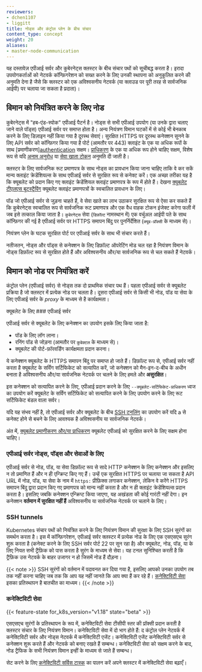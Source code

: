 ```yaml
---
reviewers:
- dchen1107
- liggitt
title: नोड्स और कंट्रोल प्लेन के बीच संचार
content_type: concept
weight: 20
aliases:
- master-node-communication
---
```


<!-- overview -->

यह दस्तावेज़ एपीआई सर्वर और कुबेरनेट्स क्लस्टर के बीच संचार पथों को सूचीबद्ध करता है।
इरादा उपयोगकर्ताओं को नेटवर्क कॉन्फ़िगरेशन को सख्त करने के लिए उनकी स्थापना को अनुकूलित करने की अनुमति देना है
जैसे कि क्लस्टर को एक अविश्वसनीय नेटवर्क (या क्लाउड पर पूरी तरह से सार्वजनिक आईपी) पर चलाया जा सकता है
प्रदाता)।

<!-- body -->

## विमान को नियंत्रित करने के लिए नोड

कुबेरनेट्स में "हब-एंड-स्पोक" एपीआई पैटर्न है। नोड्स से सभी एपीआई उपयोग (या उनके द्वारा चलाए जाने वाले पॉड्स)
एपीआई सर्वर पर समाप्त होता है। अन्य नियंत्रण विमान घटकों में से कोई भी बेनकाब करने के लिए डिज़ाइन नहीं किया गया है
दूरस्थ सेवाएं। सुरक्षित HTTPS पर दूरस्थ कनेक्शन सुनने के लिए API सर्वर को कॉन्फ़िगर किया गया है
पोर्ट (आमतौर पर 443) क्लाइंट के एक या अधिक रूपों के साथ
[प्रमाणीकरण][authentication](/docs/reference/access-authn-authz/authentication/) सक्षम।
[प्राधिकरण](/docs/reference/access-authn-authz/authorization/) के एक या अधिक रूप होने चाहिए
सक्षम, विशेष रूप से यदि [अनाम अनुरोध](/docs/reference/access-authn-authz/authentication/#anonymous-requests)
या [सेवा खाता टोकन](/docs/reference/access-authn-authz/authentication/#service-account-tokens)
अनुमति दी जाती है।

क्लस्टर के लिए सार्वजनिक रूट प्रमाणपत्र के साथ नोड्स का प्रावधान किया जाना चाहिए ताकि वे कर सकें
मान्य क्लाइंट क्रेडेंशियल्स के साथ एपीआई सर्वर से सुरक्षित रूप से कनेक्ट करें। एक अच्छा तरीका यह है कि
क्यूबलेट को प्रदान किए गए क्लाइंट क्रेडेंशियल क्लाइंट प्रमाणपत्र के रूप में होते हैं। देखना
[क्यूबलेट टीएलएस बूटस्ट्रैपिंग](/docs/reference/access-authn-authz/kubelet-tls-bootstrapping/)
क्यूबलेट क्लाइंट प्रमाणपत्रों के स्वचालित प्रावधान के लिए।

पॉड जो एपीआई सर्वर से जुड़ना चाहते हैं, वे सेवा खाते का लाभ उठाकर सुरक्षित रूप से ऐसा कर सकते हैं
कि कुबेरनेट्स स्वचालित रूप से सार्वजनिक रूट प्रमाणपत्र और एक वैध वाहक टोकन इंजेक्ट करेगा
फली में जब इसे तत्काल किया जाता है।
`कुबेरनेट्स` सेवा (`डिफ़ॉल्ट` नामस्थान में) एक वर्चुअल आईपी पते के साथ कॉन्फ़िगर की गई है
एपीआई सर्वर पर HTTPS समापन बिंदु पर पुनर्निर्देशित (`क्यूब-प्रॉक्सी` के माध्यम से)।

नियंत्रण प्लेन के घटक सुरक्षित पोर्ट पर एपीआई सर्वर के साथ भी संचार करते हैं।

नतीजतन, नोड्स और पॉड्स से कनेक्शन के लिए डिफ़ॉल्ट ऑपरेटिंग मोड चल रहा है
नियंत्रण विमान के नोड्स डिफ़ॉल्ट रूप से सुरक्षित होते हैं और अविश्वसनीय और/या सार्वजनिक रूप से चल सकते हैं
नेटवर्क।

## विमान को नोड पर नियंत्रित करें

कंट्रोल प्लेन (एपीआई सर्वर) से नोड्स तक दो प्राथमिक संचार पथ हैं।
पहला एपीआई सर्वर से क्यूबलेट प्रक्रिया है जो क्लस्टर में प्रत्येक नोड पर चलता है।
दूसरा एपीआई सर्वर से किसी भी नोड, पॉड या सेवा के लिए एपीआई सर्वर के _proxy_ के माध्यम से है
कार्यक्षमता।

क्यूबलेट के लिए ### एपीआई सर्वर

एपीआई सर्वर से क्यूबलेट के लिए कनेक्शन का उपयोग इसके लिए किया जाता है:

* पॉड के लिए लॉग लाना।
* रनिंग पॉड से जोड़ना (आमतौर पर `कुबेक्टल` के माध्यम से)।
* क्यूबलेट की पोर्ट-फ़ॉरवर्डिंग कार्यक्षमता प्रदान करना।

ये कनेक्शन क्यूबलेट के HTTPS समापन बिंदु पर समाप्त हो जाते हैं। डिफ़ॉल्ट रूप से, एपीआई सर्वर नहीं करता है
क्यूबलेट के सर्विंग सर्टिफिकेट को सत्यापित करें, जो कनेक्शन को मैन-इन-द-बीच के अधीन बनाता है
अविश्वसनीय और/या सार्वजनिक नेटवर्क पर चलने के लिए हमले और **असुरक्षित**।

इस कनेक्शन को सत्यापित करने के लिए, एपीआई प्रदान करने के लिए `--क्यूबलेट-सर्टिफिकेट-प्राधिकरण` ध्वज का उपयोग करें
क्यूबलेट के सर्विंग सर्टिफिकेट को सत्यापित करने के लिए उपयोग करने के लिए रूट सर्टिफिकेट बंडल वाला सर्वर।

यदि यह संभव नहीं है, तो एपीआई सर्वर और क्यूबलेट के बीच [SSH टनलिंग](#ssh-tunnels) का उपयोग करें यदि
a से कनेक्ट होने से बचने के लिए आवश्यक है
अविश्वसनीय या सार्वजनिक नेटवर्क।


अंत में, [क्यूबलेट प्रमाणीकरण और/या प्राधिकरण](/docs/reference/access-authn-authz/kubelet-authn-authz/)
क्यूबलेट एपीआई को सुरक्षित करने के लिए सक्षम होना चाहिए।

### एपीआई सर्वर नोड्स, पॉड्स और सेवाओं के लिए

एपीआई सर्वर से नोड, पॉड, या सेवा डिफ़ॉल्ट रूप से सादे HTTP कनेक्शन के लिए कनेक्शन
और इसलिए न तो प्रमाणित हैं और न ही एन्क्रिप्ट किए गए हैं। उन्हें एक सुरक्षित HTTPS पर चलाया जा सकता है
API URL में नोड, पॉड, या सेवा के नाम में `https:` प्रीफ़िक्स लगाकर कनेक्शन, लेकिन वे करेंगे
HTTPS समापन बिंदु द्वारा प्रदान किए गए प्रमाणपत्र को मान्य नहीं करता है और न ही क्लाइंट क्रेडेंशियल्स प्रदान करता है। इसलिए
जबकि कनेक्शन एन्क्रिप्ट किया जाएगा, यह अखंडता की कोई गारंटी नहीं देगा। इन
कनेक्शन **वर्तमान में सुरक्षित नहीं हैं** अविश्वसनीय या सार्वजनिक नेटवर्क पर चलाने के लिए।

### SSH tunnels

Kubernetes संचार पथों को नियंत्रित करने के लिए नियंत्रण विमान की सुरक्षा के लिए SSH सुरंगों का समर्थन करता है। इस में
कॉन्फ़िगरेशन, एपीआई सर्वर क्लस्टर में प्रत्येक नोड के लिए एक एसएसएच सुरंग शुरू करता है (कनेक्ट करने के लिए
SSH सर्वर पोर्ट 22 पर सुन रहा है) और क्यूबलेट, नोड, पॉड, या के लिए नियत सभी ट्रैफ़िक को पास करता है
सुरंग के माध्यम से सेवा।
यह टनल सुनिश्चित करती है कि ट्रैफ़िक उस नेटवर्क के बाहर उजागर न हो जिसमें नोड हैं
दौड़ना।

{{< note >}}
SSH सुरंगों को वर्तमान में पदावनत कर दिया गया है, इसलिए आपको उनका उपयोग तब तक नहीं करना चाहिए जब तक कि आप यह नहीं जानते कि आप क्या हैं
कर रहे हैं। [कनेक्टिविटी सेवा](#कनेक्टिविटी-सेवा) इसका प्रतिस्थापन है
बातचीत का माध्यम।
{{< /note >}}

### कनेक्टिविटी सेवा

{{< feature-state for_k8s_version="v1.18" state="beta" >}}

एसएसएच सुरंगों के प्रतिस्थापन के रूप में, कनेक्टिविटी सेवा टीसीपी स्तर की प्रॉक्सी प्रदान करती है
क्लस्टर संचार के लिए नियंत्रण विमान। कनेक्टिविटी सेवा में दो भाग होते हैं: द
कंट्रोल प्लेन नेटवर्क में कनेक्टिविटी सर्वर और नोड्स नेटवर्क में कनेक्टिविटी एजेंट।
कनेक्‍टिविटी एजेंट कनेक्‍टिविटी सर्वर से कनेक्‍शन शुरू करते हैं और नेटवर्क को बनाए रखते हैं
सम्बन्ध।
कनेक्टिविटी सेवा को सक्षम करने के बाद, नोड ट्रैफिक के सभी नियंत्रण विमान इन्हीं के माध्यम से जाते हैं
सम्बन्ध।

सेट करने के लिए [कनेक्टिविटी सर्विस टास्क](/docs/tasks/extend-kubernetes/setup-konnectivity/)  का पालन करें
अपने क्लस्टर में कनेक्टिविटी सेवा बढ़ाएँ।

